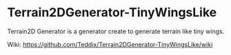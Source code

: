 Terrain2DGenerator-TinyWingsLike
================================
Terrain2D Generator is a generator create to generate terrain like tiny wings.

Wiki:
https://github.com/Teddix/Terrain2DGenerator-TinyWingsLike/wiki
